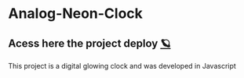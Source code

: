 # Analog-Neon-Clock

<h2>Acess here the project deploy <a href="https://bucolic-khapse-5c9db3.netlify.app/">🪐</a></h2>
<p>This project is a digital glowing clock and was developed in Javascript</p>
